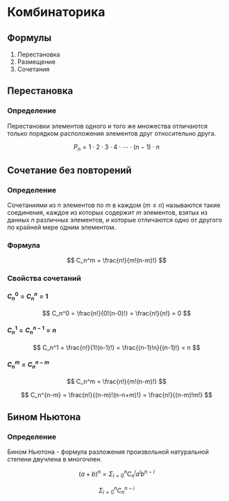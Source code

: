 # Комбинаторика

## Формулы

1. Перестановка
2. Размещение
3. Сочетания

## Перестановка

### Определение

Перестановки элементов одного и того же множества отличаются только порядком расположения элементов друг относительно друга.

$$
P_n = 1 \cdot 2 \cdot 3 \cdot 4 \cdot \cdots \cdot (n−1) \cdot n
$$


## Сочетание без повторений

### Определение

Сочетаниями из $n$ элементов по $m$ в каждом
$(m \leqslant n)$ называются такие соединения,
каждое из которых содержит $m$ элементов,
взятых из данных $n$ различных элементов,
и которые отличаются одно от другого по
крайней мере одним элементом.

### Формула

$$
C_n^m = \frac{n!}{m!(n-m)!}
$$

### Свойства сочетаний

#### $C_n^0 = C_n^n = 1$

$$
C_n^0 = \frac{n!}{0!(n-0)!} = \frac{n!}{n!} = 0
$$

#### $C_n^1 = C_n^{n-1} = n$

$$
C_n^1 = \frac{n!}{1!(n-1)!} = \frac{(n-1)!n}{(n-1)!} = n
$$

#### $C_n^m = C_n^{n-m}$

$$
C_n^m = \frac{n!}{m!(n-m)!}
$$

$$
C_n^{n-m} = \frac{n!}{(n-m)!(n-n+m)!} = \frac{n!}{(n-m)!m!}
$$

## Бином Ньютона

### Определение

Бином Ньютона - формула разложения
произвольной натуральной степени
двучлена в многочлен.

$$
(a + b)^n = \Sigma_{i=0}^n C_n^i a^i b^{n-i}
$$

$$
\Sigma_{i=0}^n C_n^{n-i}
$$

